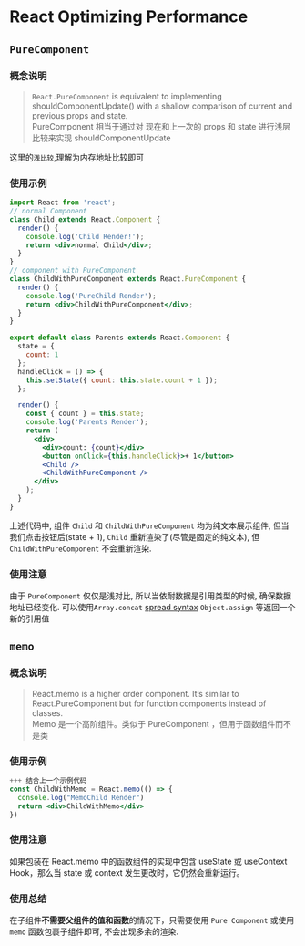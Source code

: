 # React Optimizing Performance

## `PureComponent`

### 概念说明

> `React.PureComponent` is equivalent to implementing shouldComponentUpdate() with a shallow comparison of current and previous props and state.  
> PureComponent 相当于通过对 现在和上一次的 props 和 state 进行浅层比较来实现 shouldComponentUpdate

这里的`浅比较`,理解为内存地址比较即可

### 使用示例

```jsx
import React from 'react';
// normal Component
class Child extends React.Component {
  render() {
    console.log('Child Render!');
    return <div>normal Child</div>;
  }
}
// component with PureComponent
class ChildWithPureComponent extends React.PureComponent {
  render() {
    console.log('PureChild Render');
    return <div>ChildWithPureComponent</div>;
  }
}

export default class Parents extends React.Component {
  state = {
    count: 1
  };
  handleClick = () => {
    this.setState({ count: this.state.count + 1 });
  };

  render() {
    const { count } = this.state;
    console.log('Parents Render');
    return (
      <div>
        <div>count: {count}</div>
        <button onClick={this.handleClick}>+ 1</button>
        <Child />
        <ChildWithPureComponent />
      </div>
    );
  }
}
```

上述代码中, 组件 `Child` 和 `ChildWithPureComponent` 均为纯文本展示组件, 但当我们点击按钮后(state + 1), `Child` 重新渲染了(尽管是固定的纯文本), 但 `ChildWithPureComponent` 不会重新渲染.

### 使用注意

由于 `PureComponent` 仅仅是浅对比, 所以当依耐数据是引用类型的时候, 确保数据地址已经变化. 可以使用`Array.concat` [spread syntax](https://developer.mozilla.org/zh-CN/docs/Web/JavaScript/Reference/Operators/Spread_syntax) `Object.assign` 等返回一个新的引用值

## `memo`

### 概念说明

> React.memo is a higher order component. It’s similar to React.PureComponent but for function components instead of classes.  
> Memo 是一个高阶组件。类似于 PureComponent ，但用于函数组件而不是类

### 使用示例

```jsx
+++ 结合上一个示例代码
const ChildWithMemo = React.memo(() => {
  console.log("MemoChild Render")
  return <div>ChildWithMemo</div>
})
```

### 使用注意

如果包装在 React.memo 中的函数组件的实现中包含 useState 或 useContext Hook，那么当 state 或 context 发生更改时，它仍然会重新运行。

### 使用总结

在子组件**不需要父组件的值和函数**的情况下，只需要使用 `Pure Component` 或使用 `memo` 函数包裹子组件即可, 不会出现多余的渲染.
